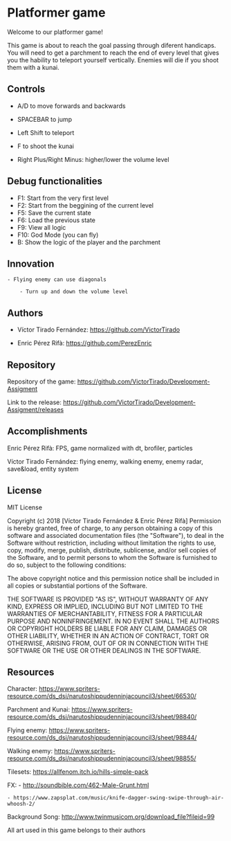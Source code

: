﻿# Platformer game

Welcome to our platformer game!

This game is about to reach the goal passing through diferent handicaps.
You will need to get a parchment to reach the end of every level that gives you the hability to teleport yourself vertically.
Enemies will die if you shoot them with a kunai.

## Controls

- A/D to move forwards and backwards
- SPACEBAR to jump
- Left Shift to teleport
- F to shoot the kunai

- Right Plus/Right Minus: higher/lower the volume level

## Debug functionalities

- F1: Start from the very first level
- F2: Start from the beggining of the current level
- F5: Save the current state
- F6: Load the previous state
- F9: View all logic
- F10: God Mode (you can fly)
- B: Show the logic of the player and the parchment

## Innovation
	- Flying enemy can use diagonals

        - Turn up and down the volume level

## Authors

- Víctor Tirado Fernández: https://github.com/VictorTirado

- Enric Pérez Rifà: https://github.com/PerezEnric

## Repository

Repository of the game: https://github.com/VictorTirado/Development-Assigment

Link to the release: https://github.com/VictorTirado/Development-Assigment/releases

## Accomplishments

Enric Pérez Rifà: FPS, game normalized with dt, brofiler, particles

Víctor Tirado Fernández: flying enemy, walking enemy, enemy radar, save&load, entity system

## License

MIT License

Copyright (c) 2018 [Víctor Tirado Fernández & Enric Pérez Rifà]
Permission is hereby granted, free of charge, to any person obtaining a copy
of this software and associated documentation files (the "Software"), to deal
in the Software without restriction, including without limitation the rights
to use, copy, modify, merge, publish, distribute, sublicense, and/or sell
copies of the Software, and to permit persons to whom the Software is
furnished to do so, subject to the following conditions:

The above copyright notice and this permission notice shall be included in all
copies or substantial portions of the Software.

THE SOFTWARE IS PROVIDED "AS IS", WITHOUT WARRANTY OF ANY KIND, EXPRESS OR
IMPLIED, INCLUDING BUT NOT LIMITED TO THE WARRANTIES OF MERCHANTABILITY,
FITNESS FOR A PARTICULAR PURPOSE AND NONINFRINGEMENT. IN NO EVENT SHALL THE
AUTHORS OR COPYRIGHT HOLDERS BE LIABLE FOR ANY CLAIM, DAMAGES OR OTHER
LIABILITY, WHETHER IN AN ACTION OF CONTRACT, TORT OR OTHERWISE, ARISING FROM,
OUT OF OR IN CONNECTION WITH THE SOFTWARE OR THE USE OR OTHER DEALINGS IN THE
SOFTWARE.

## Resources

Character: https://www.spriters-resource.com/ds_dsi/narutoshippudenninjacouncil3/sheet/66530/

Parchment and Kunai: https://www.spriters-resource.com/ds_dsi/narutoshippudenninjacouncil3/sheet/98840/

Flying enemy: https://www.spriters-resource.com/ds_dsi/narutoshippudenninjacouncil3/sheet/98844/

Walking enemy: https://www.spriters-resource.com/ds_dsi/narutoshippudenninjacouncil3/sheet/98855/

Tilesets: https://allfenom.itch.io/hills-simple-pack

FX: - http://soundbible.com/462-Male-Grunt.html

    - https://www.zapsplat.com/music/knife-dagger-swing-swipe-through-air-whoosh-2/

Background Song: http://www.twinmusicom.org/download_file?fileid=99

All art used in this game belongs to their authors